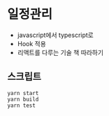 # 일정관리
- javascript에서 typescript로
- Hook 적용
- 리액트를 다루는 기술 책 따라하기

## 스크립트
```
yarn start
yarn build
yarn test
```